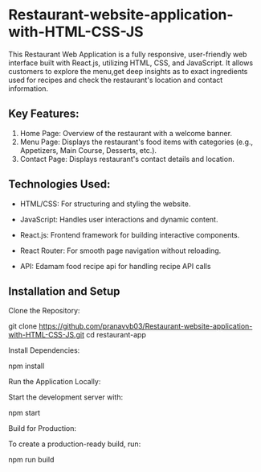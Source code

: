 # Restaurant-website-application-with-HTML-CSS-JS

This Restaurant Web Application is a fully responsive, user-friendly web interface built with React.js, utilizing HTML, CSS, and JavaScript. It allows customers to explore the menu,get deep insights as to exact ingredients used for recipes and check the restaurant's location and contact information.

## Key Features:
1. Home Page: Overview of the restaurant with a welcome banner.
2. Menu Page: Displays the restaurant's food items with categories (e.g., Appetizers, Main Course, Desserts, etc.).
3. Contact Page: Displays restaurant's contact details and location.

## Technologies Used:

 - HTML/CSS: For structuring and styling the website.
   
 - JavaScript: Handles user interactions and dynamic content.
   
 - React.js: Frontend framework for building interactive components.
   
 - React Router: For smooth page navigation without reloading.
   
 - API: Edamam food recipe api for handling recipe API calls

## Installation and Setup

Clone the Repository:

git clone https://github.com/pranavvb03/Restaurant-website-application-with-HTML-CSS-JS.git
cd restaurant-app

Install Dependencies:

npm install

Run the Application Locally:

Start the development server with:

npm start 

Build for Production:

To create a production-ready build, run:

npm run build


